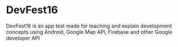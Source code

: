 # DevFest16
DevFest16 is an app test made for teaching and explain development concepts using Android, Google Map API,  Firebase and other Google developer API
